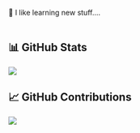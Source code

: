 <!--
**YutharsanS/YutharsanS** is a ✨ _special_ ✨ repository because its `README.md` (this file) appears on your GitHub profile.

Here are some ideas to get you started:

- 🔭 I’m currently working on ...
- 🌱 I’m currently learning ...
- 👯 I’m looking to collaborate on ...
- 🤔 I’m looking for help with ...
- 💬 Ask me about ...
- 📫 How to reach me: ...
- 😄 Pronouns: ...
- ⚡ Fun fact: ...
-->

🌱 I like learning new stuff.... </br> </br> 
<!--[![roadmap.sh](https://roadmap.sh/card/tall/6645f5c2f4bbac657043d80b?variant=dark&roadmaps=computer-science%2Cjava)](https://roadmap.sh)
-->

<h2>📊 GitHub Stats</h2>

<picture>
  <source
    srcset="https://github-readme-stats.vercel.app/api?username=YutharsanS&show_icons=true&theme=dark"
    media="(prefers-color-scheme: dark)"
  />
  <source
    srcset="https://github-readme-stats.vercel.app/api?username=YutharsanS&show_icons=true"
    media="(prefers-color-scheme: light), (prefers-color-scheme: no-preference)"
  />
  <img src="https://github-readme-stats.vercel.app/api?username=YutharsanS&show_icons=true" />
</picture>
<h2>📈 GitHub Contributions</h2>

<picture>
  <source
    srcset="https://github-contributor-stats.vercel.app/api?username=YutharsanS&limit=4&theme=dark&combine_all_yearly_contributions=true"
    media="(prefers-color-scheme: dark)"
  />
  <source
    srcset="https://github-contributor-stats.vercel.app/api?username=YutharsanS&limit=4&combine_all_yearly_contributions=true&theme=light"
    media="(prefers-color-scheme: light), (prefers-color-scheme: no-preference)"
  />
  <img src="https://github-readme-stats.vercel.app/api?username=YutharsanS&show_icons=true" />
</picture>
